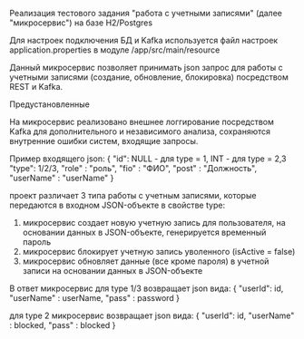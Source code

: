 Реализация тестового задания "работа с учетными записями" (далее "микросервис") на базе H2/Postgres

Для настроек подключения БД и Kafka используется файл настроек application.properties в модуле /app/src/main/resource

Данный микросервис позволяет принимать json запрос для работы с учетными записями (создание, обновление, блокировка) посредством REST и Kafka.

Предустановленные 

На микросервис реализовано внешнее логгирование посредством Kafka для дополнительного и независимого анализа, сохраняются внутренние ошибки систем, входящие запросы.

Пример входящего json:
{
	"id": NULL - для type = 1, INT - для type = 2,3
	"type": 1/2/3,
	"role" : "роль",
	"fio" : "ФИО",
	"post" : "Должность",
  "userName" : "userName"
}

проект различает 3 типа работы с учетным записями, которые передаются в входном JSON-объекте в свойстве type:
1. микросервис создает новую учетную запись для пользователя, на основании данных в JSON-объекте, генерируется временный пароль
2. микросервис блокирует учетную запись уволенного (isActive = false)
3. микросервис обновляет данные (все кроме пароля) в учетной записи на основании данных в JSON-объекте

В ответ микросервис для type 1/3 возвращает json вида:
{
	"userId": id,
	"userName" : userName,
	"pass" : password
}

для type 2 микросервис возвращает json вида:
{
	"userId": id,
	"userName" : blocked,
	"pass" : blocked
}
